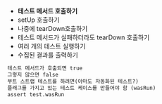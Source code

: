 - **테스트 메서드 호출하기**
- setUp 호출하기
- 나중에 tearDown호출하기
- 테스트 메서드가 실패하더라도 tearDown 호출하기
- 여러 개의 테스트 실행하기
- 수집된 결과를 출력하기

```markdown
테스트 메서드가 호출되면 true
그렇지 않으면 false
부트 스트랩 테스트를 하려면(아마도 자동화된 테스트?)
플래그를 가지고 있는 테스트 케이스를 만들어야 함 (wasRun)
assert test.wasRun

```